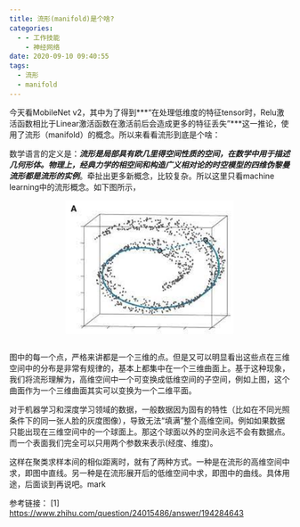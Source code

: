 ```yaml
---
title: 流形(manifold)是个啥?
categories:
  - - 工作技能
    - 神经网络
date: 2020-09-10 09:40:55
tags:
  - 流形
  - manifold
---
```

今天看MobileNet v2，其中为了得到***“在处理低维度的特征tensor时，Relu激活函数相比于Linear激活函数在激活前后会造成更多的特征丢失”***这一推论，使用了流形（manifold）的概念。所以来看看流形到底是个啥：


数学语言的定义是：***流形是局部具有欧几里得空间性质的空间，在数学中用于描述几何形体。物理上，经典力学的相空间和构造广义相对论的时空模型的四维伪黎曼流形都是流形的实例***。牵扯出更多新概念，比较复杂。所以这里只看machine learning中的流形概念。如下图所示，

<div align=center><img title="" src="/img/article/manifold.jpeg" width="60%" height="60%" align=center></div>


<br>图中的每一个点，严格来讲都是一个三维的点。但是又可以明显看出这些点在三维空间中的分布是非常有规律的，基本上都集中在一个三维曲面上。基于这种现象，我们将流形理解为，高维空间中一个可变换成低维空间的子空间，例如上图，这个曲面作为一个三维曲面其实可以变换为一个二维平面。

对于机器学习和深度学习领域的数据，一般数据因为固有的特性（比如在不同光照条件下的同一张人脸的灰度图像），导致无法“填满”整个高维空间。例如如果数据只能出现在三维空间中的一个球面上。那这个球面以外的空间永远不会有数据点。而一个表面我们完全可以只用两个参数来表示(经度、维度)。

这样在聚类求样本间的相似距离时，就有了两种方式。一种是在流形的高维空间中求，即图中直线。另一种是在流形展开后的低维空间中求，即图中的曲线。具体用途，后面谈到再说吧。mark


参考链接：
[1] https://www.zhihu.com/question/24015486/answer/194284643
